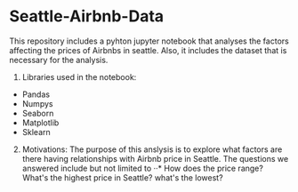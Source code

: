 # Seattle-Airbnb-Data

This repository includes a pyhton jupyter notebook that analyses the factors affecting the prices of Airbnbs in seattle. Also, it includes the dataset that is necessary for the analysis.

1. Libraries used in the notebook:
* Pandas
* Numpys
* Seaborn
* Matplotlib
* Sklearn

2. Motivations:
 The purpose of this anslysis is to explore what factors are there having relationships with Airbnb price in Seattle. The questions we answered include but not limited to
··* How does the price range? What's the highest price in Seattle? what's the lowest?

 

	
	
